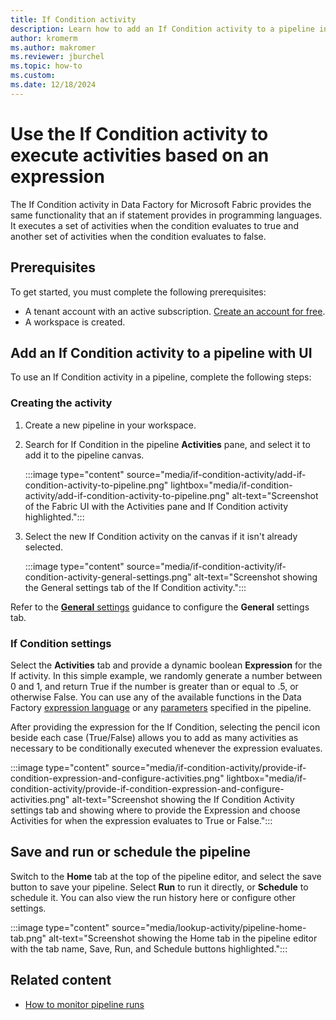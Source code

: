 ```yaml
---
title: If Condition activity
description: Learn how to add an If Condition activity to a pipeline in Data Factory for Microsoft Fabric and use it to execute other activities based on an expression.
author: kromerm
ms.author: makromer
ms.reviewer: jburchel
ms.topic: how-to
ms.custom:
ms.date: 12/18/2024
---
```


# Use the If Condition activity to execute activities based on an expression

The If Condition activity in Data Factory for Microsoft Fabric provides the same functionality that an if statement provides in programming languages. It executes a set of activities when the condition evaluates to true and another set of activities when the condition evaluates to false.

## Prerequisites

To get started, you must complete the following prerequisites:

- A tenant account with an active subscription. [Create an account for free](../fundamentals/fabric-trial.md).
- A workspace is created.

## Add an If Condition activity to a pipeline with UI

To use an If Condition activity in a pipeline, complete the following steps:

### Creating the activity

1. Create a new pipeline in your workspace.
1. Search for If Condition in the pipeline **Activities** pane, and select it to add it to the pipeline canvas.

   :::image type="content" source="media/if-condition-activity/add-if-condition-activity-to-pipeline.png" lightbox="media/if-condition-activity/add-if-condition-activity-to-pipeline.png" alt-text="Screenshot of the Fabric UI with the Activities pane and If Condition activity highlighted.":::

1. Select the new If Condition activity on the canvas if it isn't already selected.

   :::image type="content" source="media/if-condition-activity/if-condition-activity-general-settings.png" alt-text="Screenshot showing the General settings tab of the If Condition activity.":::

Refer to the [**General** settings](activity-overview.md#general-settings) guidance to configure the **General** settings tab.

### If Condition settings

Select the **Activities** tab and provide a dynamic boolean **Expression** for the If activity. In this simple example, we randomly generate a number between 0 and 1, and return True if the number is greater than or equal to .5, or otherwise False. You can use any of the available functions in the Data Factory [expression language](expression-language.md) or any [parameters](parameters.md) specified in the pipeline.

After providing the expression for the If Condition, selecting the pencil icon beside each case (True/False) allows you to add as many activities as necessary to be conditionally executed whenever the expression evaluates.

:::image type="content" source="media/if-condition-activity/provide-if-condition-expression-and-configure-activities.png" lightbox="media/if-condition-activity/provide-if-condition-expression-and-configure-activities.png" alt-text="Screenshot showing the If Condition Activity settings tab and showing where to provide the Expression and choose Activities for when the expression evaluates to True or False.":::

## Save and run or schedule the pipeline

Switch to the **Home** tab at the top of the pipeline editor, and select the save button to save your pipeline.  Select **Run** to run it directly, or **Schedule** to schedule it.  You can also view the run history here or configure other settings.

:::image type="content" source="media/lookup-activity/pipeline-home-tab.png" alt-text="Screenshot showing the Home tab in the pipeline editor with the tab name, Save, Run, and Schedule buttons highlighted.":::

## Related content

- [How to monitor pipeline runs](monitor-pipeline-runs.md)
